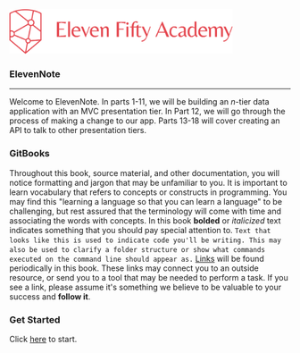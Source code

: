 <!-- ![alt text](./images/efalogo.png =250x) -->
<img src="./assets/efalogo.png" style="width: 400px;"/>

### ElevenNote
---
Welcome to ElevenNote.  In parts 1-11, we will be building an *n*-tier data application with an MVC presentation tier. In Part 12, we will go through the process of making a change to our app. Parts 13-18 will cover creating an API to talk to other presentation tiers. 

### GitBooks
Throughout this book, source material, and other documentation, you will notice formatting and jargon that may be unfamiliar to you. It is important to learn vocabulary that refers to concepts or constructs in programming. You may find this "learning a language so that you can learn a language" to be challenging, but rest assured that the terminology will come with time and associating the words with concepts. In this book **bolded** or *italicized* text indicates something that you should pay special attention to. `Text that looks like this is used to indicate code you'll be writing. This may also be used to clarify a folder structure or show what commands executed on the command line should appear as.` [Links](https://media.giphy.com/media/l0Iy7Q6iNDZsdg4Xm/giphy.gif) will be found periodically in this book. These links may connect you to an outside resource, or send you to a tool that may be needed to perform a task. If you see a link, please assume it's something we believe to be valuable to your success and **follow it**.

### Get Started
Click [here](0-TipsEtc/0.0-SaveAndGitNotes.md) to start.


